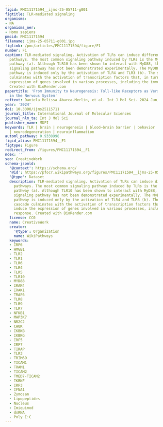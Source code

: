 ```yaml
---
figid: PMC11171594__ijms-25-05711-g001
figtitle: TLR-mediated signaling
organisms:
- NA
organisms_ner:
- Homo sapiens
pmcid: PMC11171594
filename: ijms-25-05711-g001.jpg
figlink: /pmc/articles/PMC11171594/figure/F1
number: F1
caption: TLR-mediated signaling. Activation of TLRs can induce different signaling
  pathways. The most common signaling pathway induced by TLRs is the MyD88-dependent
  pathway (a). Although TLR10 has been shown to interact with MyD88, the complete
  signaling pathway has not been demonstrated experimentally. The MyD88-independent
  pathway is induced only by the activation of TLR4 and TLR3 (b). The signaling cascade
  culminates with the activation of transcription factors that, in turn, induce the
  expression of genes involved in various processes, including the immune response.
  Created with BioRender.com
papertitle: 'From Immunity to Neurogenesis: Toll-like Receptors as Versatile Regulators
  in the Nervous System'
reftext: Daniela Melissa Abarca-Merlin, et al. Int J Mol Sci. 2024 Jun;25(11).
year: '2024'
doi: 10.3390/ijms25115711
journal_title: International Journal of Molecular Sciences
journal_nlm_ta: Int J Mol Sci
publisher_name: MDPI
keywords: TLR | brain | neurogenesis | blood–brain barrier | behavior | cognition
  | neurodegeneration | neuroinflammation
automl_pathway: 0.9330998
figid_alias: PMC11171594__F1
figtype: Figure
redirect_from: /figures/PMC11171594__F1
ndex: ''
seo: CreativeWork
schema-jsonld:
  '@context': https://schema.org/
  '@id': https://pfocr.wikipathways.org/figures/PMC11171594__ijms-25-05711-g001.html
  '@type': Dataset
  description: TLR-mediated signaling. Activation of TLRs can induce different signaling
    pathways. The most common signaling pathway induced by TLRs is the MyD88-dependent
    pathway (a). Although TLR10 has been shown to interact with MyD88, the complete
    signaling pathway has not been demonstrated experimentally. The MyD88-independent
    pathway is induced only by the activation of TLR4 and TLR3 (b). The signaling
    cascade culminates with the activation of transcription factors that, in turn,
    induce the expression of genes involved in various processes, including the immune
    response. Created with BioRender.com
  license: CC0
  name: CreativeWork
  creator:
    '@type': Organization
    name: WikiPathways
  keywords:
  - IRF6
  - HMGB1
  - TLR2
  - TLR1
  - TLR6
  - TLR4
  - TLR5
  - TLR10
  - MYD88
  - IRAK4
  - IRAK1
  - TRAF6
  - TLR8
  - TLR9
  - TLR7
  - NFKB1
  - MAP3K7
  - NR2C2
  - CHUK
  - IKBKB
  - IKBKG
  - IRF5
  - IRF7
  - TIRAP
  - TLR3
  - TRIM69
  - TICAM1
  - TRAM1
  - TICAM2
  - TMED7-TICAM2
  - IKBKE
  - IRF3
  - IFNA1
  - Zymosan
  - Lipopeptides
  - Nucleus
  - Imiquimod
  - dsRNA
  - Poly I:C
---
```

